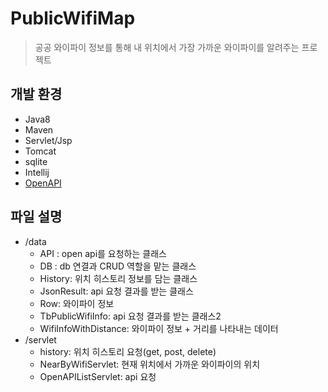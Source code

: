 # PublicWifiMap

> 공공 와이파이 정보를 통해 내 위치에서 가장 가까운 와이파이를 알려주는 프로젝트


## 개발 환경
+ Java8
+ Maven
+ Servlet/Jsp
+ Tomcat
+ sqlite
+ Intellij
+ [OpenAPI](https://data.seoul.go.kr/dataList/OA-20883/S/1/datasetView.do)


## 파일 설명
* /data
  * API : open api를 요청하는 클래스
  * DB : db 연결과 CRUD 역할을 맡는 클래스
  * History: 위치 히스토리 정보를 담는 클래스
  * JsonResult: api 요청 결과를 받는 클래스
  * Row: 와이파이 정보
  * TbPublicWifiInfo: api 요청 결과를 받는 클래스2
  * WifiInfoWithDistance: 와이파이 정보 + 거리를 나타내는 데이터
* /servlet
  * history: 위치 히스토리 요청(get, post, delete)
  * NearByWifiServlet: 현재 위치에서 가까운 와이파이의 위치
  * OpenAPIListServlet: api 요청



